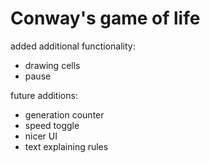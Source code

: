 # Conway's game of life

added additional functionality:
- drawing cells
- pause

future additions:
- generation counter
- speed toggle
- nicer UI
- text explaining rules
